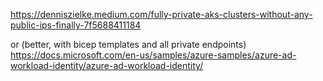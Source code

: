https://denniszielke.medium.com/fully-private-aks-clusters-without-any-public-ips-finally-7f5688411184

or (better, with bicep templates and all private endpoints)
https://docs.microsoft.com/en-us/samples/azure-samples/azure-ad-workload-identity/azure-ad-workload-identity/
